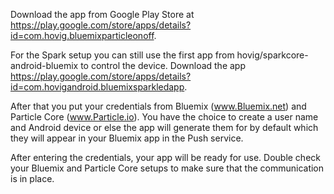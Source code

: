 Download the app from Google Play Store at https://play.google.com/store/apps/details?id=com.hovig.bluemixparticleonoff. 


For the Spark setup you can still use the first app from hovig/sparkcore-android-bluemix to control the device. Download the app  https://play.google.com/store/apps/details?id=com.hovigandroid.bluemixsparkledapp. 


After that you put your credentials from Bluemix (www.Bluemix.net) and Particle Core (www.Particle.io). You have the choice to create 
a user name and Android device or else the app will generate them for by default which they will appear in your Bluemix app in 
the Push service. 


After entering the credentials, your app will be ready for use. Double check your Bluemix and Particle Core setups to make sure 
that the communication is in place.
